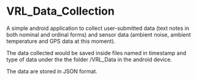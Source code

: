 # VRL_Data_Collection
A simple android application to collect user-submitted data (text notes in both nominal and ordinal forms) and sensor data (ambient noise, ambient temperature and GPS data at this moment).

The data collected would be saved inside files named in timestamp and type of data under the the folder /VRL_Data in the android device.

The data are stored in JSON format.
